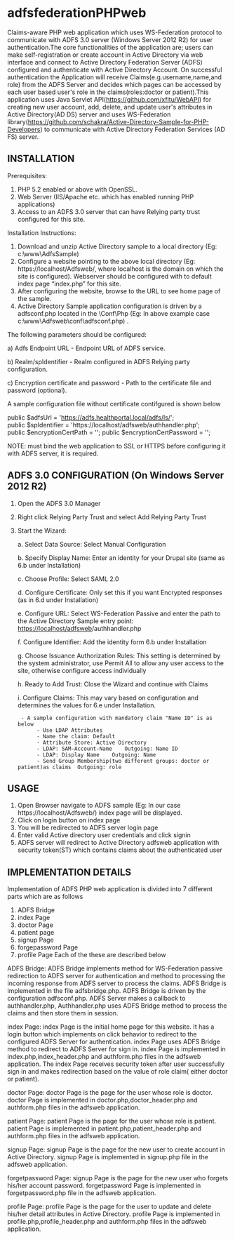 # adfsfederationPHPweb
Claims-aware PHP web application which uses WS-Federation protocol to communicate with ADFS 3.0 server (Windows Server 2012 R2) for user authentication.The core functionalities of the application are; users can make self-registration or create account in Active Directory via web interface and connect to Active Directory Federation Server (ADFS) configured and authenticate with Active Directory Account. On successful authentication the Application will receive Claims(e.g.username,name,and role) from the ADFS Server and decides which pages can be accessed by each user based user's role in the claims(roles:doctor or patient).This application uses Java Servlet API(https://github.com/xfitu/WebAPI) for creating new user account, add, delete, and update user's attributes in Active Directory(AD DS) server and uses WS-Federation library(https://github.com/schakra/Active-Directory-Sample-for-PHP-Developers) to communicate with Active Directory Federation Services (AD FS) server.
 
 
 INSTALLATION
------------
Prerequisites:
 1) PHP 5.2 enabled or above with OpenSSL.
 2) Web Server (IIS/Apache etc. which has enabled running PHP applications)
 3) Access to an ADFS 3.0 server that can have Relying party trust configured for this site.

Installation Instructions:
1) Download and unzip Active Directory sample to a local directory (Eg: c:\www\AdfsSample)
2) Configure a website pointing to the above local directory (Eg: https://localhost/Adfsweb/, where localhost is the domain on which the site is configured). Webserver should be configured with to default index page “index.php” for this site.
3) After configuring the website, browse to the URL to see home page of the sample.
4) Active Directory Sample application configuration is driven by a adfsconf.php located in the <InstallationBaseDir>\Conf\Php (Eg: In above example case c:\www\Adfsweb\conf\adfsconf.php) .
 
The following parameters should be configured:
 
 a) Adfs Endpoint URL - Endpoint URL of ADFS service.
 
 b) Realm/spIdentifier - Realm configured in ADFS Relying party configuration.
 
 c) Encryption certificate and password - Path to the certificate file and password (optional).


A sample configuration file without certificate contifgured is shown below

 public $adfsUrl = 'https://adfs.healthportal.local/adfs/ls/';    
 public $spIdentifier = 'https://localhost/adfsweb/authhandler.php';    
 public $encryptionCertPath = '';
 public $encryptionCertPassword = '';   

NOTE: must bind the web application to SSL or HTTPS before configuring it with ADFS server, it is required. 

ADFS 3.0 CONFIGURATION (On Windows Server 2012 R2)
-----------------------------------------------
1) Open the ADFS 3.0 Manager
2) Right click Relying Party Trust and select Add Relying Party Trust
3) Start the Wizard:

	a. Select Data Source: Select Manual Configuration
	
	b. Specify Display Name: Enter an identity for your Drupal site (same as
           6.b under Installation)
	   
	c. Choose Profile: Select SAML 2.0
	
	d. Configure Certificate: Only set this if you want Encrypted responses (as
       	    in 6.d under Installation)
       
	e. Configure URL: Select WS-Federation Passive and enter the path to the
       	   Active Directory Sample entry point: <https://localhost/adfsweb>/authhandler.php
	   
	f. Configure Identifier: Add the identity form 6.b under Installation
	
	g. Choose Issuance Authorization Rules: This setting is determined by the
           system administrator, use Permit All to allow any user access to the
           site, otherwise configure access individually
	   
	h. Ready to Add Trust: Close the Wizard and continue with Claims
	
	i. Configure Claims:  This may vary based on configuration and determines
           the values for 6.e under Installation.
	   
        - A sample configuration with mandatory claim "Name ID" is as below
             - Use LDAP Attributes
             - Name the claim: Default
             - Attribute Store: Active Directory
             - LDAP: SAM-Account-Name    Outgoing: Name ID
             - LDAP: Display Name    Outgoing: Name 
             - Send Group Membership(two different groups: doctor or patient)as claims  Outgoing: role


USAGE
-----
1) Open Browser navigate to ADFS sample (Eg: In our case https://localhost/Adfsweb/) index page will be displayed.
2) Click on login button on index page
3) You will be redirected to ADFS server login page
3) Enter valid Active directory user credentials and click signin
4) ADFS server will redirect to Active Directory adfsweb application with security token(ST) which contains claims about the        	    authenticated user 


IMPLEMENTATION DETAILS
----------------------
Implementation of ADFS PHP web application is divided into 7 different parts which are as follows
 1) ADFS Bridge
 2) index Page 
 3) doctor Page
 4) patient page
 5) signup Page
 6) forgepassword Page
 7) profile Page
Each of the these are described below

ADFS Bridge:
ADFS Bridge implements method for WS-Federation passive redirection to ADFS server for authentication and method to processing the incoming response from ADFS server to process the claims. ADFS Bridge is implemented in the file adfsbridge.php.  ADFS Bridge is driven by the configuration adfsconf.php. ADFS Server makes a callback to authhandler.php, Authhandler.php uses ADFS  Bridge method to process the claims and then store them in session. 

index Page:
index Page is the initial home page for this website. It has a login button which implements on click behavior to redirect to the configured ADFS Server for authentication. index Page uses ADFS Bridge method to redirect to ADFS Server for sign in. index Page is implemented in index.php,index_header.php and authform.php files in the adfsweb application. The index Page receives security token after user successfully sign in and makes redirection based on the value of role claim( either doctor or patient).

doctor Page:
doctor Page is the page for the user whose role is doctor. doctor Page is implemented in doctor.php,doctor_header.php and authform.php files in the adfsweb application.

patient Page:
patient Page is the page for the user whose role is patient. patient Page is implemented in patient.php,patient_header.php and authform.php files in the adfsweb application.

signup Page:
signup Page is the page for the new user to create account in Active Directory. signup Page is implemented in signup.php file in the adfsweb application.

forgetpassword Page:
signup Page is the page for the new user who forgets his/her account password. forgetpassword Page is implemented in forgetpassword.php file in the adfsweb application.

profile Page:
profile Page is the page for the user to update and delete his/her detail attributes in Active Directory. profile Page is implemented in profile.php,profile_header.php and authform.php files in the adfsweb application.


